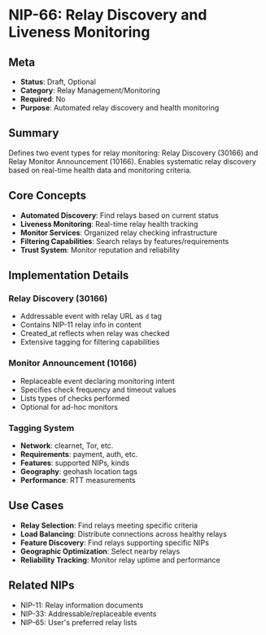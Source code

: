 # NIP-66: Relay Discovery and Liveness Monitoring

## Meta
- **Status**: Draft, Optional
- **Category**: Relay Management/Monitoring
- **Required**: No
- **Purpose**: Automated relay discovery and health monitoring

## Summary
Defines two event types for relay monitoring: Relay Discovery (30166) and Relay Monitor Announcement (10166). Enables systematic relay discovery based on real-time health data and monitoring criteria.

## Core Concepts
- **Automated Discovery**: Find relays based on current status
- **Liveness Monitoring**: Real-time relay health tracking
- **Monitor Services**: Organized relay checking infrastructure
- **Filtering Capabilities**: Search relays by features/requirements
- **Trust System**: Monitor reputation and reliability

## Implementation Details
### Relay Discovery (30166)
- Addressable event with relay URL as `d` tag
- Contains NIP-11 relay info in content
- Created_at reflects when relay was checked
- Extensive tagging for filtering capabilities

### Monitor Announcement (10166)
- Replaceable event declaring monitoring intent
- Specifies check frequency and timeout values
- Lists types of checks performed
- Optional for ad-hoc monitors

### Tagging System
- **Network**: clearnet, Tor, etc.
- **Requirements**: payment, auth, etc.
- **Features**: supported NIPs, kinds
- **Geography**: geohash location tags
- **Performance**: RTT measurements

## Use Cases
- **Relay Selection**: Find relays meeting specific criteria
- **Load Balancing**: Distribute connections across healthy relays
- **Feature Discovery**: Find relays supporting specific NIPs
- **Geographic Optimization**: Select nearby relays
- **Reliability Tracking**: Monitor relay uptime and performance

## Related NIPs
- NIP-11: Relay information documents
- NIP-33: Addressable/replaceable events
- NIP-65: User's preferred relay lists 